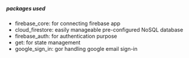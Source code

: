 

##### packages used 

-  firebase_core: for connecting firebase app
-  cloud_firestore: easily manageable pre-configured NoSQL database
-  firebase_auth: for authentication purpose
-  get: for state management
-  google_sign_in: gor handling google email sign-in
